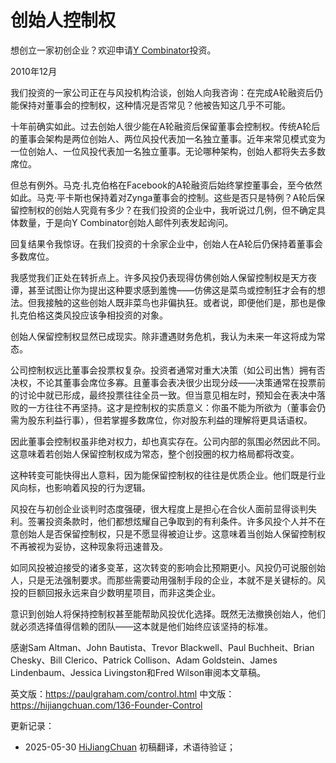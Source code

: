 


# 创始人控制权

想创立一家初创企业？欢迎申请[Y Combinator](http://ycombinator.com/apply.html)投资。

2010年12月

我们投资的一家公司正在与风投机构洽谈，创始人向我咨询：在完成A轮融资后仍能保持对董事会的控制权，这种情况是否常见？他被告知这几乎不可能。

十年前确实如此。过去创始人很少能在A轮融资后保留董事会控制权。传统A轮后的董事会架构是两位创始人、两位风投代表加一名独立董事。近年来常见模式变为一位创始人、一位风投代表加一名独立董事。无论哪种架构，创始人都将失去多数席位。

但总有例外。马克·扎克伯格在Facebook的A轮融资后始终掌控董事会，至今依然如此。马克·平卡斯也保持着对Zynga董事会的控制。这些是否只是特例？A轮后保留控制权的创始人究竟有多少？在我们投资的企业中，我听说过几例，但不确定具体数量，于是向Y Combinator创始人邮件列表发起询问。

回复结果令我惊讶。在我们投资的十余家企业中，创始人在A轮后仍保持着董事会多数席位。

我感觉我们正处在转折点上。许多风投仍表现得仿佛创始人保留控制权是天方夜谭，甚至试图让你为提出这种要求感到羞愧——仿佛这是菜鸟或控制狂才会有的想法。但我接触的这些创始人既非菜鸟也非偏执狂。或者说，即便他们是，那也是像扎克伯格这类风投应该争相投资的对象。

创始人保留控制权显然已成现实。除非遭遇财务危机，我认为未来一年这将成为常态。

公司控制权远比董事会投票权复杂。投资者通常对重大决策（如公司出售）拥有否决权，不论其董事会席位多寡。且董事会表决很少出现分歧——决策通常在投票前的讨论中就已形成，最终投票往往全员一致。但当意见相左时，预知会在表决中落败的一方往往不再坚持。这才是控制权的实质意义：你虽不能为所欲为（董事会仍需为股东利益行事），但若掌握多数席位，你对股东利益的理解将更具话语权。

因此董事会控制权虽非绝对权力，却也真实存在。公司内部的氛围必然因此不同。这意味着若创始人保留控制权成为常态，整个创投圈的权力格局都将改变。

这种转变可能快得出人意料，因为能保留控制权的往往是优质企业。他们既是行业风向标，也影响着风投的行为逻辑。

风投在与初创企业谈判时态度强硬，很大程度上是担心在合伙人面前显得谈判失利。签署投资条款时，他们都想炫耀自己争取到的有利条件。许多风投个人并不在意创始人是否保留控制权，只是不愿显得被迫让步。这意味着当创始人保留控制权不再被视为妥协，这种现象将迅速普及。

如同风投被迫接受的诸多变革，这次转变的影响会比预期更小。风投仍可说服创始人，只是无法强制要求。而那些需要动用强制手段的企业，本就不是关键标的。风投的巨额回报永远来自少数明星项目，而非这类企业。

意识到创始人将保持控制权甚至能帮助风投优化选择。既然无法撤换创始人，他们就必须选择值得信赖的团队——这本就是他们始终应该坚持的标准。

感谢Sam Altman、John Bautista、Trevor Blackwell、Paul Buchheit、Brian Chesky、Bill Clerico、Patrick Collison、Adam Goldstein、James Lindenbaum、Jessica Livingston和Fred Wilson审阅本文草稿。

英文版：https://paulgraham.com/control.html
中文版：https://hijiangchuan.com/136-Founder-Control



更新记录：
- 2025-05-30 [HiJiangChuan](https://hijiangchuan.com) 初稿翻译，术语待验证；
